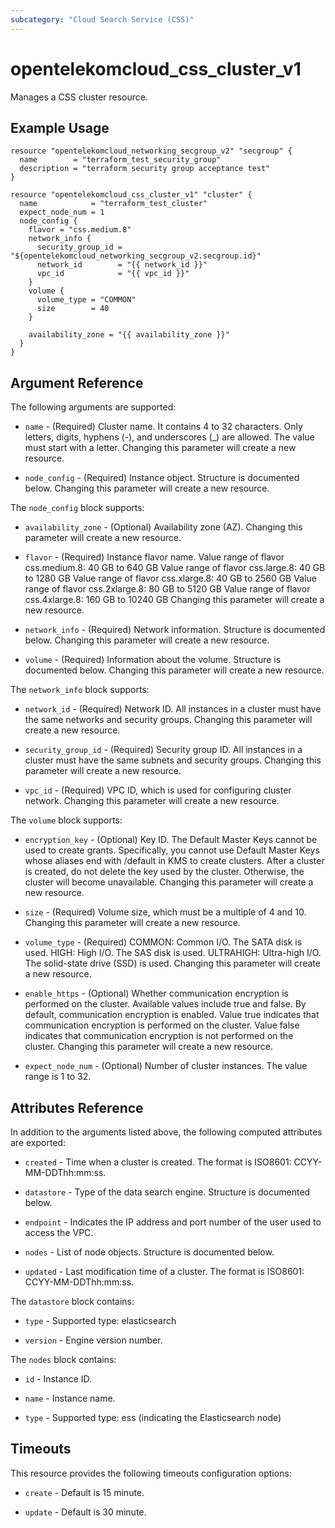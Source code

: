```yaml
---
subcategory: "Cloud Search Service (CSS)"
---
```


# opentelekomcloud_css_cluster_v1

Manages a CSS cluster resource.

## Example Usage

```hcl
resource "opentelekomcloud_networking_secgroup_v2" "secgroup" {
  name        = "terraform_test_security_group"
  description = "terraform security group acceptance test"
}

resource "opentelekomcloud_css_cluster_v1" "cluster" {
  name            = "terraform_test_cluster"
  expect_node_num = 1
  node_config {
    flavor = "css.medium.8"
    network_info {
      security_group_id = "${opentelekomcloud_networking_secgroup_v2.secgroup.id}"
      network_id        = "{{ network_id }}"
      vpc_id            = "{{ vpc_id }}"
    }
    volume {
      volume_type = "COMMON"
      size        = 40
    }

    availability_zone = "{{ availability_zone }}"
  }
}
```

## Argument Reference

The following arguments are supported:

* `name` - (Required) Cluster name. It contains 4 to 32 characters. Only letters, digits,
  hyphens (-), and underscores (_) are allowed. The value must start
  with a letter.  Changing this parameter will create a new resource.

* `node_config` - (Required) Instance object. Structure is documented below. Changing this parameter will create a new resource.

The `node_config` block supports:

* `availability_zone` - (Optional) Availability zone (AZ).  Changing this parameter will create a new resource.

* `flavor` - (Required) Instance flavor name. Value range of flavor css.medium.8: 40 GB
  to 640 GB Value range of flavor css.large.8: 40 GB to 1280 GB
  Value range of flavor css.xlarge.8: 40 GB to 2560 GB Value range
  of flavor css.2xlarge.8: 80 GB to 5120 GB Value range of flavor
  css.4xlarge.8: 160 GB to 10240 GB  Changing this parameter will create a new resource.

* `network_info` - (Required) Network information. Structure is documented below. Changing this parameter will create a new resource.

* `volume` - (Required) Information about the volume. Structure is documented below. Changing this parameter will create a new resource.

The `network_info` block supports:

* `network_id` - (Required) Network ID. All instances in a cluster must have the same
  networks and security groups.  Changing this parameter will create a new resource.

* `security_group_id` - (Required) Security group ID. All instances in a cluster must have the
  same subnets and security groups.  Changing this parameter will create a new resource.

* `vpc_id` - (Required) VPC ID, which is used for configuring cluster network.  Changing this parameter will create a new resource.

The `volume` block supports:

* `encryption_key` - (Optional) Key ID. The Default Master Keys cannot be used to create
  grants. Specifically, you cannot use Default Master Keys
  whose aliases end with /default in KMS to create clusters.
  After a cluster is created, do not delete the key used by the
  cluster. Otherwise, the cluster will become unavailable.  Changing this parameter will create a new resource.

* `size` - (Required) Volume size, which must be a multiple of 4 and 10.  Changing this parameter will create a new resource.

* `volume_type` - (Required) COMMON: Common I/O. The SATA disk is used. HIGH: High I/O.
  The SAS disk is used. ULTRAHIGH: Ultra-high I/O. The
  solid-state drive (SSD) is used.  Changing this parameter will create a new resource.

* `enable_https` - (Optional) Whether communication encryption is performed on the cluster.
  Available values include true and false. By default, communication
  encryption is enabled. Value true indicates that communication
  encryption is performed on the cluster. Value false indicates that
  communication encryption is not performed on the cluster.  Changing this parameter will create a new resource.

* `expect_node_num` - (Optional) Number of cluster instances. The value range is 1 to 32.

## Attributes Reference

In addition to the arguments listed above, the following computed attributes are exported:

* `created` - Time when a cluster is created. The format is ISO8601:
  CCYY-MM-DDThh:mm:ss.

* `datastore` - Type of the data search engine. Structure is documented below.

* `endpoint` - Indicates the IP address and port number of the user used to access
  the VPC.

* `nodes` - List of node objects. Structure is documented below.

* `updated` - Last modification time of a cluster. The format is ISO8601:
  CCYY-MM-DDThh:mm:ss.

The `datastore` block contains:

* `type` - Supported type: elasticsearch

* `version` - Engine version number.

The `nodes` block contains:

* `id` - Instance ID.

* `name` - Instance name.

* `type` - Supported type: ess (indicating the Elasticsearch node)

## Timeouts

This resource provides the following timeouts configuration options:

* `create` - Default is 15 minute.

* `update` - Default is 30 minute.
